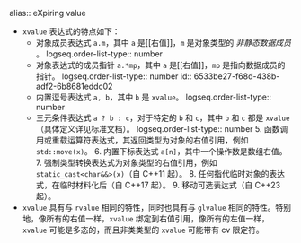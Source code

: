 alias:: eXpiring value

- `xvalue` 表达式的特点如下：
	- 对象成员表达式 `a.m`，其中 `a` 是[[右值]]，`m` 是对象类型的 *非静态数据成员* 。
	  logseq.order-list-type:: number
	- 对象表达式的成员指针 `a.*mp`，其中 `a` 是[[右值]]，`mp` 是指向数据成员的指针。
	  logseq.order-list-type:: number
	  id:: 6533be27-f68d-438b-adf2-6b8681eddc02
	- 内置逗号表达式 `a, b`，其中 `b` 是 `xvalue`。
	  logseq.order-list-type:: number
	- 三元条件表达式 `a ? b : c`，对于特定的 `b` 和 `c`，其中 `b` 和 `c` 都是 `xvalue`（具体定义详见标准文档）。
	  logseq.order-list-type:: number
	  5. 函数调用或重载运算符表达式，其返回类型为对象的右值引用，例如 `std::move(x)`。
	  6. 内置下标表达式 `a[n]`，其中一个操作数是数组右值。
	  7. 强制类型转换表达式为对象类型的右值引用，例如 `static_cast<char&&>(x)`（自 C++11 起）。
	  8. 任何指代临时对象的表达式，在临时材料化后（自 C++17 起）。
	  9. 移动可选表达式（自 C++23 起）。
- `xvalue` 具有与 `rvalue` 相同的特性，同时也具有与 `glvalue` 相同的特性。特别地，像所有的右值一样，`xvalue` 绑定到右值引用，像所有的左值一样，`xvalue` 可能是多态的，而且非类类型的 `xvalue` 可能带有 cv 限定符。